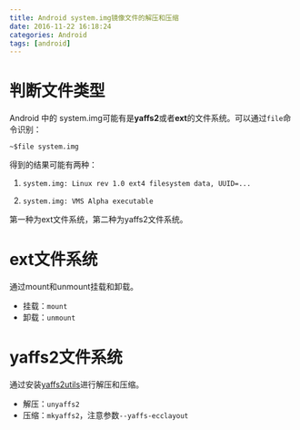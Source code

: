 ```yaml
---
title: Android system.img镜像文件的解压和压缩
date: 2016-11-22 16:18:24
categories: Android
tags: [android]
---
```


# 判断文件类型
Android 中的 system.img可能有是**yaffs2**或者**ext**的文件系统。可以通过```file```命令识别：
```
~$file system.img
```
得到的结果可能有两种：
1. ```system.img: Linux rev 1.0 ext4 filesystem data, UUID=...```

2. ```system.img: VMS Alpha executable```

第一种为ext文件系统，第二种为yaffs2文件系统。

# ext文件系统
通过mount和unmount挂载和卸载。
* 挂载：```mount```
* 卸载：```unmount```
# yaffs2文件系统
通过安装[yaffs2utils](https://code.google.com/archive/p/yaffs2utils/downloads)进行解压和压缩。
* 解压：```unyaffs2```
* 压缩：```mkyaffs2```，注意参数```--yaffs-ecclayout```
